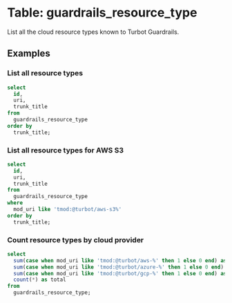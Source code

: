 # Table: guardrails_resource_type

List all the cloud resource types known to Turbot Guardrails.

## Examples

### List all resource types

```sql
select
  id,
  uri,
  trunk_title
from
  guardrails_resource_type
order by
  trunk_title;
```

### List all resource types for AWS S3

```sql
select
  id,
  uri,
  trunk_title
from
  guardrails_resource_type
where
  mod_uri like 'tmod:@turbot/aws-s3%'
order by
  trunk_title;
```

### Count resource types by cloud provider

```sql
select
  sum(case when mod_uri like 'tmod:@turbot/aws-%' then 1 else 0 end) as aws,
  sum(case when mod_uri like 'tmod:@turbot/azure-%' then 1 else 0 end) as azure,
  sum(case when mod_uri like 'tmod:@turbot/gcp-%' then 1 else 0 end) as gcp,
  count(*) as total
from
  guardrails_resource_type;
```
